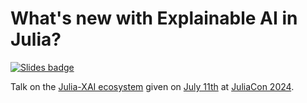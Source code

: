 # What's new with Explainable AI in Julia?

[![Slides badge](https://img.shields.io/badge/preview-slides-blue)](https://adrianhill.de/JuliaCon2024-ExplainableAI/#/title-slide)

Talk on the [Julia-XAI ecosystem](https://github.com/Julia-XAI) given on [July 11th](https://pretalx.com/juliacon2024/talk/JDWKAC/) at [JuliaCon 2024](https://juliacon.org/2024/).

